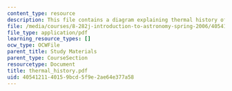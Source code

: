```yaml
---
content_type: resource
description: This file contains a diagram explaining thermal history of the universe.
file: /media/courses/8-282j-introduction-to-astronomy-spring-2006/4054121140159bcd5f9e2ae64e377a58_thermal_history.pdf
file_type: application/pdf
learning_resource_types: []
ocw_type: OCWFile
parent_title: Study Materials
parent_type: CourseSection
resourcetype: Document
title: thermal_history.pdf
uid: 40541211-4015-9bcd-5f9e-2ae64e377a58
---
```

